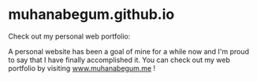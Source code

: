 # muhanabegum.github.io
Check out my personal web portfolio: 

A personal website has been a goal of mine for a while now and I'm proud to say that I have finally accomplished it. 
You can check out my web portfolio by visiting www.muhanabegum.me ! 
